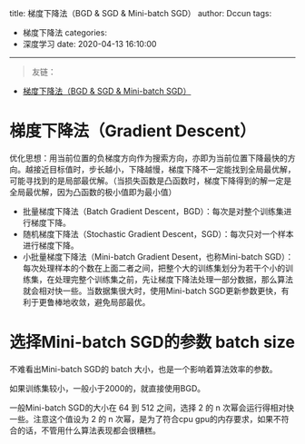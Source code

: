 title: 梯度下降法（BGD & SGD & Mini-batch SGD）
author: Dccun
tags:
  - 梯度下降法
categories:
  - 深度学习
date: 2020-04-13 16:10:00
---
>友链：
- [梯度下降法（BGD & SGD & Mini-batch SGD）](https://www.cnblogs.com/lvdongjie/p/11318008.html) 

<!--more-->

# 梯度下降法（Gradient Descent）

优化思想：用当前位置的负梯度方向作为搜索方向，亦即为当前位置下降最快的方向。越接近目标值时，步长越小，下降越慢，梯度下降不一定能找到全局最优解，可能寻找到的是局部最优解。（当损失函数是凸函数时，梯度下降得到的解一定是全局最优解，因为凸函数的极小值即为最小值）
- 批量梯度下降法（Batch Gradient Descent，BGD）：每次是对整个训练集进行梯度下降。
- 随机梯度下降法（Stochastic Gradient Descent，SGD）：每次只对一个样本进行梯度下降。
- 小批量梯度下降法（Mini-batch Gradient Desent，也称Mini-batch SGD）：每次处理样本的个数在上面二者之间，把整个大的训练集划分为若干个小的训练集，在处理完整个训练集之前，先让梯度下降法处理一部分数据，那么算法就会相对快一些。当数据集很大时，使用Mini-batch SGD更新参数更快，有利于更鲁棒地收敛，避免局部最优。

# 选择Mini-batch SGD的参数 batch size
不难看出Mini-batch SGD的 batch 大小，也是一个影响着算法效率的参数。

如果训练集较小，一般小于2000的，就直接使用BGD。

一般Mini-batch SGD的大小在 64 到 512 之间，选择 2 的 n 次幂会运行得相对快一些。注意这个值设为 2 的 n 次幂，是为了符合cpu gpu的内存要求，如果不符合的话，不管用什么算法表现都会很糟糕。


